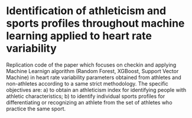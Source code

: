 # Identification of athleticism and sports profiles throughout machine learning applied to heart rate variability

Replication code of the paper which focuses on checkin and applying Machine Learnign algorithm (Random Forest, XGBoost, Support Vector Machine) in heart rate variability parameters obtained from athletes and non-athletes according to a same strict methodology. 
The specific objectives are: a) to obtain an athleticism index for identifying people with athletic characteristics; b) to identify individual sports profiles for differentiating or recognizing an athlete from the set of athletes who practice the same sport.

